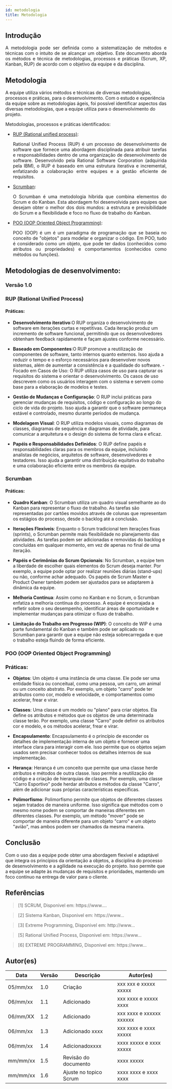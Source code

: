 ```yaml
---
id: metodologia
title: Metodologia
---
```

 
 
## Introdução
 
<p align = "justify">
A metodologia pode ser definida como a sistematização de métodos e técnicas com o intuito de se alcançar um objetivo. Este documento aborda os métodos e técnica de metodologias, processos e práticas (Scrum, XP, Kanban, RUP) de acordo com o objetivo da equipe e da disciplina.
</p>
 
## Metodologia
A equipe utiliza vários métodos e técnicas de diversas metodologias, processos e práticas, para o desenvolvimento. Com o estudo e  experiência da equipe sobre as metodologias ágeis, foi possível identificar aspectos das diversas metodologias, que a equipe utiliza para o desenvolvimento do projeto.
 
Metodologias, processos e práticas identificados:

 - [RUP (Rational unified process)](https://www.../):<p align = "justify">
Rational Unified Process (RUP) é um processo de desenvolvimento de software que fornece uma abordagem disciplinada para atribuir tarefas e responsabilidades dentro de uma organização de desenvolvimento de software. Desenvolvido pela Rational Software Corporation (adquirida pela IBM), o RUP é baseado em uma estrutura iterativa e incremental, enfatizando a colaboração entre equipes e a gestão eficiente de requisitos.
 </p>
 
- [Scrumban](https://www.../):<p align = "justify">
O Scrumban é uma metodologia híbrida que combina elementos do Scrum e do Kanban. Esta abordagem foi desenvolvida para equipes que desejam obter o melhor dos dois mundos: a estrutura e previsibilidade do Scrum e a flexibilidade e foco no fluxo de trabalho do Kanban.
</p>
 
- [POO (OOP Oriented Object Programming)](https://www....):<p align = "justify">
POO (OOP) é um é um paradigma de programação que se baseia no conceito de "objetos" para modelar e organizar o código. Em POO, tudo é considerado como um objeto, que pode ter dados (conhecidos como atributos ou propriedades) e comportamentos (conhecidos como métodos ou funções).
</p>
 


  
## Metodologias de desenvolvimento:
 
### Versão 1.0
 
### RUP (Rational Unified Process)
 
#### Práticas:
 
- **Desenvolvimento iterativo**:O RUP organiza o desenvolvimento de software em iterações curtas e repetitivas. Cada iteração produz um incremento de software funcional, permitindo que os desenvolvedores obtenham feedback rapidamente e façam ajustes conforme necessário.
 
- **Baseado em Componentes**:O RUP promove a reutilização de componentes de software, tanto internos quanto externos. Isso ajuda a reduzir o tempo e o esforço necessários para desenvolver novos sistemas, além de aumentar a consistência e a qualidade do software.
-Focado em Casos de Uso: O RUP utiliza casos de uso para capturar os requisitos do sistema e orientar o desenvolvimento. Os casos de uso descrevem como os usuários interagem com o sistema e servem como base para a elaboração de modelos e testes.

- **Gestão de Mudanças e Configuração**: O RUP inclui práticas para gerenciar mudanças de requisitos, código e configuração ao longo do ciclo de vida do projeto. Isso ajuda a garantir que o software permaneça estável e controlado, mesmo durante períodos de mudança.

- **Modelagem Visual**: O RUP utiliza modelos visuais, como diagramas de classes, diagramas de sequência e diagramas de atividade, para comunicar a arquitetura e o design do sistema de forma clara e eficaz.

- **Papéis e Responsabilidades Definidos**: O RUP define papéis e responsabilidades claras para os membros da equipe, incluindo analistas de negócios, arquitetos de software, desenvolvedores e testadores. Isso ajuda a garantir uma distribuição equitativa do trabalho e uma colaboração eficiente entre os membros da equipe.
 
### Scrumban

#### Práticas:
- **Quadro Kanban**: O Scrumban utiliza um quadro visual semelhante ao do Kanban para representar o fluxo de trabalho. As tarefas são representadas por cartões movidos através de colunas que representam os estágios do processo, desde o backlog até a conclusão.

- **Iterações Flexíveis**: Enquanto o Scrum tradicional tem iterações fixas (sprints), o Scrumban permite mais flexibilidade no planejamento das atividades. As tarefas podem ser adicionadas e removidas do backlog e concluídas em qualquer momento, em vez de apenas no final de uma iteração.

- **Papéis e Cerimônias do Scrum Opcionais**: No Scrumban, a equipe tem a liberdade de escolher quais elementos do Scrum deseja manter. Por exemplo, a equipe pode optar por realizar reuniões diárias (stand-ups) ou não, conforme achar adequado. Os papéis de Scrum Master e Product Owner também podem ser ajustados para se adaptarem à dinâmica da equipe.

- **Melhoria Contínua**: Assim como no Kanban e no Scrum, o Scrumban enfatiza a melhoria contínua do processo. A equipe é encorajada a refletir sobre o seu desempenho, identificar áreas de oportunidade e implementar mudanças para otimizar o fluxo de trabalho.

- **Limitação do Trabalho em Progresso (WIP)**: O conceito de WIP é uma parte fundamental do Kanban e também pode ser aplicado no Scrumban para garantir que a equipe não esteja sobrecarregada e que o trabalho esteja fluindo de forma eficiente.

### POO (OOP Oriented Object Programming)

### Práticas: 

- **Objetos**: Um objeto é uma instância de uma classe. Ele pode ser uma entidade física ou conceitual, como uma pessoa, um carro, um animal ou um conceito abstrato. Por exemplo, um objeto "carro" pode ter atributos como cor, modelo e velocidade, e comportamentos como acelerar, frear e virar.

- **Classes**: Uma classe é um modelo ou "plano" para criar objetos. Ela define os atributos e métodos que os objetos de uma determinada classe terão. Por exemplo, uma classe "Carro" pode definir os atributos cor e modelo, e os métodos acelerar, frear e virar.

- **Encapsulamento**: Encapsulamento é o princípio de esconder os detalhes de implementação interna de um objeto e fornecer uma interface clara para interagir com ele. Isso permite que os objetos sejam usados sem precisar conhecer todos os detalhes internos de sua implementação.

- **Herança**: Herança é um conceito que permite que uma classe herde atributos e métodos de outra classe. Isso permite a reutilização de código e a criação de hierarquias de classes. Por exemplo, uma classe "Carro Esportivo" pode herdar atributos e métodos da classe "Carro", além de adicionar suas próprias características específicas.

- **Polimorfismo**: Polimorfismo permite que objetos de diferentes classes sejam tratados de maneira uniforme. Isso significa que métodos com o mesmo nome podem se comportar de maneiras diferentes em diferentes classes. Por exemplo, um método "mover" pode se comportar de maneira diferente para um objeto "carro" e um objeto "avião", mas ambos podem ser chamados da mesma maneira.
 
## Conclusão
 
<p align = "justify">
 
Com o uso das a equipe pode obter uma abordagem flexível e adaptável que integra os princípios da orientação a objetos, a disciplina do processo de desenvolvimento e a agilidade na execução do projeto. Isso permite que a equipe se adapte às mudanças de requisitos e prioridades, mantendo um foco contínuo na entrega de valor para o cliente.
 
</p>
 
## Referências
 
> [1] SCRUM, Disponivel em: https://www....
 
> [2] Sistema Kanban, Disponivel em: https://www...
 
> [3] Extreme Programming, Disponivel em: http://www...

> [5] Rational Unified Process, Disponivel em: https://www...
 
> [6] EXTREME PROGRAMMING, Disponivel em: https://www...
 
 
## Autor(es)
 
| Data | Versão | Descrição | Autor(es) |
| -- | -- | -- | -- |
| 05/mm/xx | 1.0 | Criação  | xxx xxx e xxxxx xxxxx |
| 06/mm/xx | 1.1 | Adicionado  | xxx xxxx e xxxxx xxxx |
| 06/mm/XX | 1.2 | Adicionado  | xxx xxxx e xxxxxx xxxxxx |
| 06/mm/xx | 1.3 | Adicionado xxxx | xxx xxxx e xxxx xxxxx |
| 06/mm/xx | 1.4 | Adicionadoxxxx | xxxx xxxxx e xxxx xxxxx |
| mm/mm/xx | 1.5 | Revisão do documento | xxxx xxxxx |
| mm/mm/xx | 1.6 | Ajuste no topico Scrum | xxxx xxxx e xxxx xxxx |
